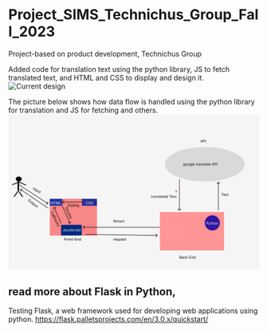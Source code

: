 # Project_SIMS_Technichus_Group_Fall_2023
Project-based on  product development, Technichus Group



 Added code for translation text using the python library, JS to fetch translated text, and HTML and CSS to display and design it. 
![Current design](https://github.com/AMAN-ARABZADEH/Project_SIMS_Technichus_Group/blob/main/Sk%C3%A4rmbild%202023-09-30%20142714.png)



The picture below shows how data flow is handled using the python library for translation and JS for fetching and others.
![Translation Process using Python](https://github.com/AMAN-ARABZADEH/Project_SIMS_Technichus_Group/blob/main/translation%20Process%20(1).png)


## read more about Flask in Python, 
Testing Flask, a web framework used for developing web applications using python.
https://flask.palletsprojects.com/en/3.0.x/quickstart/
